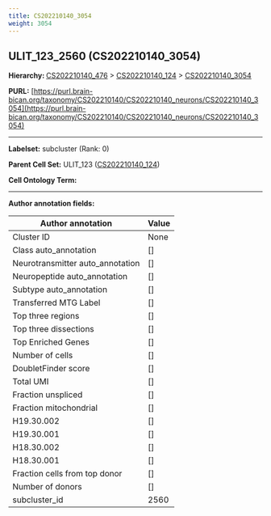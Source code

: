 ```yaml
---
title: CS202210140_3054
weight: 3054
---
```

## ULIT_123_2560 (CS202210140_3054)
<b>Hierarchy: </b>
[CS202210140_476](../CS202210140_476) >
[CS202210140_124](../CS202210140_124) >
[CS202210140_3054](../CS202210140_3054)

**PURL:** [https://purl.brain-bican.org/taxonomy/CS202210140/CS202210140_neurons/CS202210140_3054](https://purl.brain-bican.org/taxonomy/CS202210140/CS202210140_neurons/CS202210140_3054)

---


**Labelset:** subcluster (Rank: 0)

**Parent Cell Set:** ULIT_123 ([CS202210140_124](../CS202210140_124))



**Cell Ontology Term:** 

[MARKER GENES.]: #


---

[TRANSFERRED ANNOTATIONS.]: #


[AUTHOR ANNOTATION FIELDS.]: #


**Author annotation fields:**

| Author annotation | Value |
|-------------------|-------|
|Cluster ID|None|
|Class auto_annotation|[]|
|Neurotransmitter auto_annotation|[]|
|Neuropeptide auto_annotation|[]|
|Subtype auto_annotation|[]|
|Transferred MTG Label|[]|
|Top three regions|[]|
|Top three dissections|[]|
|Top Enriched Genes|[]|
|Number of cells|[]|
|DoubletFinder score|[]|
|Total UMI|[]|
|Fraction unspliced|[]|
|Fraction mitochondrial|[]|
|H19.30.002|[]|
|H19.30.001|[]|
|H18.30.002|[]|
|H18.30.001|[]|
|Fraction cells from top donor|[]|
|Number of donors|[]|
|subcluster_id|2560|
